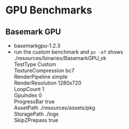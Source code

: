 GPU Benchmarks
==============

## Basemark GPU

- basemarkgpu-1.2.3
- run the custom benchmark and `ps -ef` shows
    ./resources/binaries/BasemarkGPU_vk \
        TestType Custom \
        TextureCompression bc7 \
        RenderPipeline simple \
        RenderResolution 1280x720 \
        LoopCount 1 \
        GpuIndex 0 \
        ProgressBar true \
        AssetPath ./resources/assets/pkg \
        StoragePath ./logs \
        SkipZPrepass true
